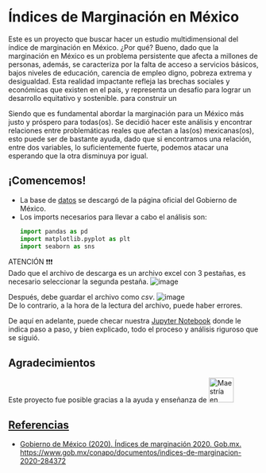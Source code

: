 #  Índices de Marginación en México

Este es un proyecto que buscar hacer un estudio multidimensional del índice de marginación en México. ¿Por qué? Bueno, dado que la marginación en México es un problema persistente que afecta a millones de personas, además, se caracteriza por la falta de acceso a servicios básicos, bajos niveles de educación, carencia de empleo digno, pobreza extrema y desigualdad. Esta realidad impactante refleja las brechas sociales y económicas que existen en el país, y representa un desafío para lograr un desarrollo equitativo y sostenible.  para construir un 

Siendo que es fundamental abordar la marginación para un México más justo y próspero para todas(os). Se decidió hacer este análisis y encontrar relaciones entre problemáticas reales que afectan a las(os) mexicanas(os), esto puede ser de bastante ayuda, dado que si encontramos una relación, entre dos variables, lo suficientemente fuerte, podemos atacar una esperando que la otra disminuya por igual.

## ¡Comencemos!
- La base de [datos](https://www.gob.mx/conapo/documentos/indices-de-marginacion-2020-284372) se descargó de la página oficial del Gobierno de México.
- Los imports necesarios para llevar a cabo el análisis son:
  ```python 
  import pandas as pd
  import matplotlib.pyplot as plt
  import seaborn as sns
  ``` 

  
ATENCIÓN :heavy_exclamation_mark::heavy_exclamation_mark::heavy_exclamation_mark: \
Dado que el archivo de descarga es un archivo excel con 3 pestañas, es necesario seleccionar la segunda pestaña.
![image](https://github.com/anmerino-pnd/CONAPO-marginacion/assets/30573365/4e63a1ac-7d15-4ae5-ba53-0328678ca8b1)

Después, debe guardar el archivo como *csv*.
![image](https://github.com/anmerino-pnd/CONAPO-marginacion/assets/30573365/4e3204eb-88d9-46ca-97ff-367ae706a785) \
De lo contrario, a la hora de la lectura del archivo, puede haber errores.

De aquí en adelante, puede checar nuestra [Jupyter Notebook](https://github.com/anmerino-pnd/CONAPO-marginacion/blob/main/IMM_2020.ipynb) donde le indica paso a paso, y bien explicado, todo el proceso y análisis riguroso que se siguió.

## Agradecimientos
Este proyecto fue posible gracias a la ayuda y enseñanza de
<a href="https://mcd.unison.mx">
<img src="site/img/logo_mcd.png" alt="Maestría en Ciencia de Datos" height="50"/>

  

## Referencias
* Gobierno de México (2020). Índices de marginación 2020. Gob.mx. https://www.gob.mx/conapo/documentos/indices-de-marginacion-2020-284372

‌

